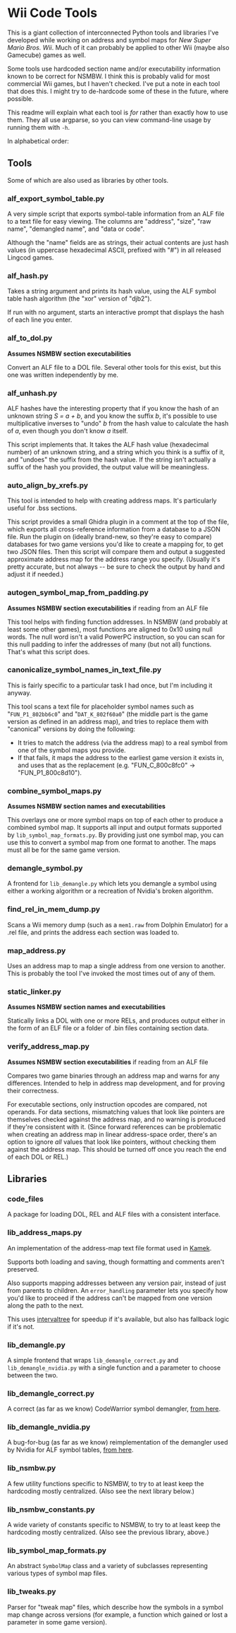 # Wii Code Tools

This is a giant collection of interconnected Python tools and libraries I've developed while working on address and symbol maps for *New Super Mario Bros. Wii*. Much of it can probably be applied to other Wii (maybe also Gamecube) games as well.

Some tools use hardcoded section name and/or executability information known to be correct for NSMBW. I think this is probably valid for most commercial Wii games, but I haven't checked. I've put a note in each tool that does this. I might try to de-hardcode some of these in the future, where possible.

This readme will explain what each tool is *for* rather than exactly how to use them. They all use argparse, so you can view command-line usage by running them with `-h`.

In alphabetical order:

## Tools

Some of which are also used as libraries by other tools.

### alf_export_symbol_table.py

A very simple script that exports symbol-table information from an ALF file to a text file for easy viewing. The columns are "address", "size", "raw name", "demangled name", and "data or code".

Although the "name" fields are as strings, their actual contents are just hash values (in uppercase hexadecimal ASCII, prefixed with "#") in all released Lingcod games.

### alf_hash.py

Takes a string argument and prints its hash value, using the ALF symbol table hash algorithm (the "xor" version of "djb2").

If run with no argument, starts an interactive prompt that displays the hash of each line you enter.

### alf_to_dol.py

**Assumes NSMBW section executabilities**

Convert an ALF file to a DOL file. Several other tools for this exist, but this one was written independently by me.

### alf_unhash.py

ALF hashes have the interesting property that if you know the hash of an unknown string *S = a + b*, and you know the suffix *b*, it's possible to use multiplicative inverses to "undo" *b* from the hash value to calculate the hash of *a*, even though you don't know *a* itself.

This script implements that. It takes the ALF hash value (hexadecimal number) of an unknown string, and a string which you think is a suffix of it, and "undoes" the suffix from the hash value. If the string isn't actually a suffix of the hash you provided, the output value will be meaningless.

### auto_align_by_xrefs.py

This tool is intended to help with creating address maps. It's particularly useful for .bss sections.

This script provides a small Ghidra plugin in a comment at the top of the file, which exports all cross-reference information from a database to a JSON file. Run the plugin on (ideally brand-new, so they're easy to compare) databases for two game versions you'd like to create a mapping for, to get two JSON files. Then this script will compare them and output a suggested approximate address map for the address range you specify. (Usually it's pretty accurate, but not always -- be sure to check the output by hand and adjust it if needed.)

### autogen_symbol_map_from_padding.py

**Assumes NSMBW section executabilities** if reading from an ALF file

This tool helps with finding function addresses. In NSMBW (and probably at least some other games), most functions are aligned to 0x10 using null words. The null word isn't a valid PowerPC instruction, so you can scan for this null padding to infer the addresses of many (but not all) functions. That's what this script does.

### canonicalize_symbol_names_in_text_file.py

This is fairly specific to a particular task I had once, but I'm including it anyway.

This tool scans a text file for placeholder symbol names such as "`FUN_P1_802bb6c0`" and "`DAT_K_802f60a0`" (the middle part is the game version as defined in an address map), and tries to replace them with "canonical" versions by doing the following:

* It tries to match the address (via the address map) to a real symbol from one of the symbol maps you provide.
* If that fails, it maps the address to the earliest game version it exists in, and uses that as the replacement (e.g. "FUN_C_800c8fc0" -> "FUN_P1_800c8d10").

### combine_symbol_maps.py

**Assumes NSMBW section names and executabilities**

This overlays one or more symbol maps on top of each other to produce a combined symbol map. It supports all input and output formats supported by `lib_symbol_map_formats.py`. By providing just one symbol map, you can use this to convert a symbol map from one format to another. The maps must all be for the same game version.

### demangle_symbol.py

A frontend for `lib_demangle.py` which lets you demangle a symbol using either a working algorithm or a recreation of Nvidia's broken algorithm.

### find_rel_in_mem_dump.py

Scans a Wii memory dump (such as a `mem1.raw` from Dolphin Emulator) for a .rel file, and prints the address each section was loaded to.

### map_address.py

Uses an address map to map a single address from one version to another. This is probably the tool I've invoked the most times out of any of them.

### static_linker.py

**Assumes NSMBW section names and executabilities**

Statically links a DOL with one or more RELs, and produces output either in the form of an ELF file or a folder of .bin files containing section data.

### verify_address_map.py

**Assumes NSMBW section executabilities** if reading from an ALF file

Compares two game binaries through an address map and warns for any differences. Intended to help in address map development, and for proving their correctness.

For executable sections, only instruction opcodes are compared, not operands. For data sections, mismatching values that look like pointers are themselves checked against the address map, and no warning is produced if they're consistent with it. (Since forward references can be problematic when creating an address map in linear address-space order, there's an option to ignore *all* values that look like pointers, without checking them against the address map. This should be turned off once you reach the end of each DOL or REL.)

## Libraries

### code_files

A package for loading DOL, REL and ALF files with a consistent interface.

### lib_address_maps.py

An implementation of the address-map text file format used in [Kamek](https://github.com/Treeki/Kamek).

Supports both loading and saving, though formatting and comments aren't preserved.

Also supports mapping addresses between any version pair, instead of just from parents to children. An `error_handling` parameter lets you specify how you'd like to proceed if the address can't be mapped from one version along the path to the next.

This uses [intervaltree](https://pypi.org/project/intervaltree/) for speedup if it's available, but also has fallback logic if it's not.

### lib_demangle.py

A simple frontend that wraps `lib_demangle_correct.py` and `lib_demangle_nvidia.py` with a single function and a parameter to choose between the two.

### lib_demangle_correct.py

A correct (as far as we know) CodeWarrior symbol demangler, [from here](https://gist.github.com/aboood40091/8ce65132bf2c1abe426df91de994331d).

### lib_demangle_nvidia.py

A bug-for-bug (as far as we know) reimplementation of the demangler used by Nvidia for ALF symbol tables, [from here](https://gist.github.com/RootCubed/9ebecf21eec344f10164cdfabbf0bb41).

### lib_nsmbw.py

A few utility functions specific to NSMBW, to try to at least keep the hardcoding mostly centralized. (Also see the next library below.)

### lib_nsmbw_constants.py

A wide variety of constants specific to NSMBW, to try to at least keep the hardcoding mostly centralized. (Also see the previous library, above.)

### lib_symbol_map_formats.py

An abstract `SymbolMap` class and a variety of subclasses representing various types of symbol map files.

### lib_tweaks.py

Parser for "tweak map" files, which describe how the symbols in a symbol map change across versions (for example, a function which gained or lost a parameter in some game version).
